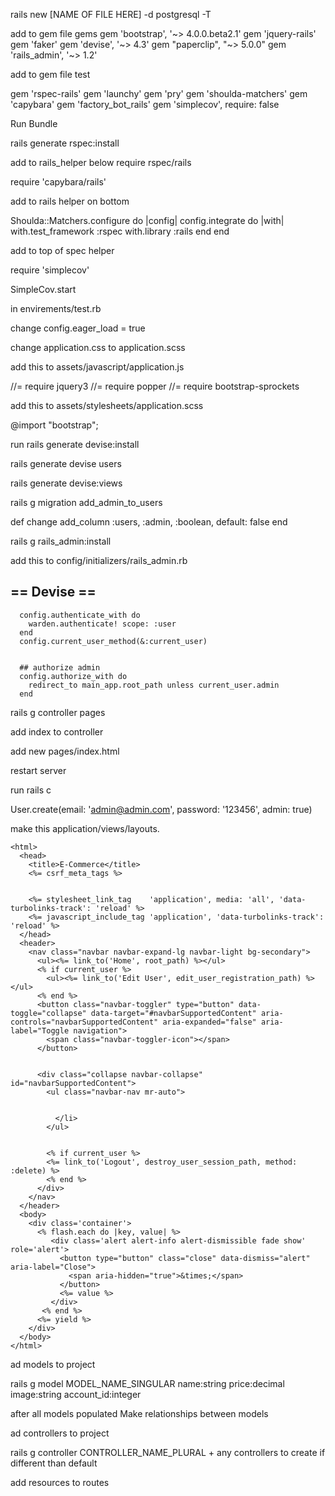 rails new [NAME OF FILE HERE] -d postgresql -T


add  to gem file gems
gem 'bootstrap', '~> 4.0.0.beta2.1'
gem 'jquery-rails'
gem 'faker'
gem 'devise', '~> 4.3'
gem "paperclip", "~> 5.0.0"
gem 'rails_admin', '~> 1.2'

add to gem file test

gem 'rspec-rails'
gem 'launchy'
gem 'pry'
gem 'shoulda-matchers'
gem 'capybara'
gem 'factory_bot_rails'
gem 'simplecov', require: false

Run Bundle

rails generate rspec:install


add to rails_helper below require rspec/rails

require 'capybara/rails'

add to rails helper on bottom

Shoulda::Matchers.configure do |config|
	  config.integrate do |with|
	    with.test_framework :rspec
	    with.library :rails
	  end
	end

add to top of spec helper

require 'simplecov'

SimpleCov.start

in envirements/test.rb

change config.eager_load = true

change application.css to application.scss

add this to assets/javascript/application.js

//= require jquery3
//= require popper
//= require bootstrap-sprockets

add this to assets/stylesheets/application.scss

 @import "bootstrap";

run rails generate devise:install

rails generate devise users

rails generate devise:views

rails g migration add_admin_to_users

def change
	add_column :users, :admin, :boolean, default: false
end

rails g rails_admin:install

add this to config/initializers/rails_admin.rb

 ## == Devise ==
	  config.authenticate_with do
	    warden.authenticate! scope: :user
	  end
	  config.current_user_method(&:current_user)


	  ## authorize admin
	  config.authorize_with do
	    redirect_to main_app.root_path unless current_user.admin
	  end

rails g controller pages

add index to controller

add new pages/index.html

restart server

run rails c

User.create(email: 'admin@admin.com', password: '123456', admin: true)


make this application/views/layouts.

<!DOCTYPE html>
	<html>
	  <head>
	    <title>E-Commerce</title>
	    <%= csrf_meta_tags %>


	    <%= stylesheet_link_tag    'application', media: 'all', 'data-turbolinks-track': 'reload' %>
	    <%= javascript_include_tag 'application', 'data-turbolinks-track': 'reload' %>
	  </head>
	  <header>
	    <nav class="navbar navbar-expand-lg navbar-light bg-secondary">
	      <ul><%= link_to('Home', root_path) %></ul>
	      <% if current_user %>
	        <ul><%= link_to('Edit User', edit_user_registration_path) %></ul>
	      <% end %>
	      <button class="navbar-toggler" type="button" data-toggle="collapse" data-target="#navbarSupportedContent" aria-controls="navbarSupportedContent" aria-expanded="false" aria-label="Toggle navigation">
	        <span class="navbar-toggler-icon"></span>
	      </button>


	      <div class="collapse navbar-collapse" id="navbarSupportedContent">
	        <ul class="navbar-nav mr-auto">


	          </li>
	        </ul>


	        <% if current_user %>
	        <%= link_to('Logout', destroy_user_session_path, method: :delete) %>
	        <% end %>
	      </div>
	    </nav>
	  </header>
	  <body>
	    <div class='container'>
	      <% flash.each do |key, value| %>
	         <div class='alert alert-info alert-dismissible fade show' role='alert'>
	           <button type="button" class="close" data-dismiss="alert" aria-label="Close">
	             <span aria-hidden="true">&times;</span>
	           </button>
	           <%= value %>
	         </div>
	       <% end %>
	      <%= yield %>
	    </div>
	  </body>
	</html>

ad models to project

rails g model MODEL_NAME_SINGULAR name:string price:decimal image:string account_id:integer

after all models populated
Make relationships between models

ad controllers to project

rails g controller CONTROLLER_NAME_PLURAL + any controllers to create if different than default

add resources to routes
